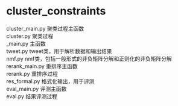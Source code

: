 # cluster_constraints

cluster_main.py       聚类过程主函数  
cluster.py            聚类过程  
\_main.py             主函数  
tweet.py              tweet类，用于解析数据和输出结果   
nmf.py                nmf类，包括一般形式的非负矩阵分解和正则化的非负矩阵分解  
rerank_main.py        重排序主函数  
rerank.py             重排序过程  
res_formal.py         格式化输出，用于评测  
eval_main.py          评测主函数  
eval.py               结果评测过程  